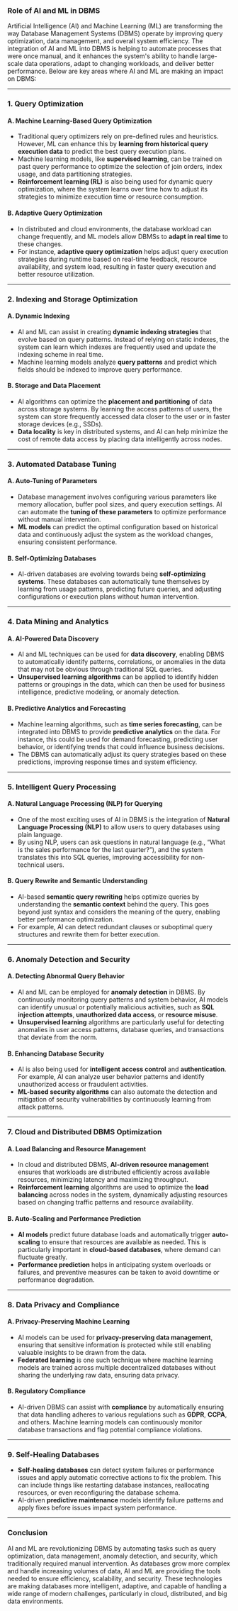 ### **Role of AI and ML in DBMS**

Artificial Intelligence (AI) and Machine Learning (ML) are transforming the way Database Management Systems (DBMS) operate by improving query optimization, data management, and overall system efficiency. The integration of AI and ML into DBMS is helping to automate processes that were once manual, and it enhances the system's ability to handle large-scale data operations, adapt to changing workloads, and deliver better performance. Below are key areas where AI and ML are making an impact on DBMS:

---

### **1. Query Optimization**

#### **A. Machine Learning-Based Query Optimization**
- Traditional query optimizers rely on pre-defined rules and heuristics. However, ML can enhance this by **learning from historical query execution data** to predict the best query execution plans.
- Machine learning models, like **supervised learning**, can be trained on past query performance to optimize the selection of join orders, index usage, and data partitioning strategies.
- **Reinforcement learning (RL)** is also being used for dynamic query optimization, where the system learns over time how to adjust its strategies to minimize execution time or resource consumption.

#### **B. Adaptive Query Optimization**
- In distributed and cloud environments, the database workload can change frequently, and ML models allow DBMSs to **adapt in real time** to these changes.
- For instance, **adaptive query optimization** helps adjust query execution strategies during runtime based on real-time feedback, resource availability, and system load, resulting in faster query execution and better resource utilization.

---

### **2. Indexing and Storage Optimization**

#### **A. Dynamic Indexing**
- AI and ML can assist in creating **dynamic indexing strategies** that evolve based on query patterns. Instead of relying on static indexes, the system can learn which indexes are frequently used and update the indexing scheme in real time.
- Machine learning models analyze **query patterns** and predict which fields should be indexed to improve query performance.

#### **B. Storage and Data Placement**
- AI algorithms can optimize the **placement and partitioning** of data across storage systems. By learning the access patterns of users, the system can store frequently accessed data closer to the user or in faster storage devices (e.g., SSDs).
- **Data locality** is key in distributed systems, and AI can help minimize the cost of remote data access by placing data intelligently across nodes.

---

### **3. Automated Database Tuning**

#### **A. Auto-Tuning of Parameters**
- Database management involves configuring various parameters like memory allocation, buffer pool sizes, and query execution settings. AI can automate the **tuning of these parameters** to optimize performance without manual intervention.
- **ML models** can predict the optimal configuration based on historical data and continuously adjust the system as the workload changes, ensuring consistent performance.

#### **B. Self-Optimizing Databases**
- AI-driven databases are evolving towards being **self-optimizing systems**. These databases can automatically tune themselves by learning from usage patterns, predicting future queries, and adjusting configurations or execution plans without human intervention.

---

### **4. Data Mining and Analytics**

#### **A. AI-Powered Data Discovery**
- AI and ML techniques can be used for **data discovery**, enabling DBMS to automatically identify patterns, correlations, or anomalies in the data that may not be obvious through traditional SQL queries.
- **Unsupervised learning algorithms** can be applied to identify hidden patterns or groupings in the data, which can then be used for business intelligence, predictive modeling, or anomaly detection.

#### **B. Predictive Analytics and Forecasting**
- Machine learning algorithms, such as **time series forecasting**, can be integrated into DBMS to provide **predictive analytics** on the data. For instance, this could be used for demand forecasting, predicting user behavior, or identifying trends that could influence business decisions.
- The DBMS can automatically adjust its query strategies based on these predictions, improving response times and system efficiency.

---

### **5. Intelligent Query Processing**

#### **A. Natural Language Processing (NLP) for Querying**
- One of the most exciting uses of AI in DBMS is the integration of **Natural Language Processing (NLP)** to allow users to query databases using plain language.
- By using NLP, users can ask questions in natural language (e.g., “What is the sales performance for the last quarter?”), and the system translates this into SQL queries, improving accessibility for non-technical users.

#### **B. Query Rewrite and Semantic Understanding**
- AI-based **semantic query rewriting** helps optimize queries by understanding the **semantic context** behind the query. This goes beyond just syntax and considers the meaning of the query, enabling better performance optimization.
- For example, AI can detect redundant clauses or suboptimal query structures and rewrite them for better execution.

---

### **6. Anomaly Detection and Security**

#### **A. Detecting Abnormal Query Behavior**
- AI and ML can be employed for **anomaly detection** in DBMS. By continuously monitoring query patterns and system behavior, AI models can identify unusual or potentially malicious activities, such as **SQL injection attempts**, **unauthorized data access**, or **resource misuse**.
- **Unsupervised learning** algorithms are particularly useful for detecting anomalies in user access patterns, database queries, and transactions that deviate from the norm.

#### **B. Enhancing Database Security**
- AI is also being used for **intelligent access control** and **authentication**. For example, AI can analyze user behavior patterns and identify unauthorized access or fraudulent activities.
- **ML-based security algorithms** can also automate the detection and mitigation of security vulnerabilities by continuously learning from attack patterns.

---

### **7. Cloud and Distributed DBMS Optimization**

#### **A. Load Balancing and Resource Management**
- In cloud and distributed DBMS, **AI-driven resource management** ensures that workloads are distributed efficiently across available resources, minimizing latency and maximizing throughput.
- **Reinforcement learning** algorithms are used to optimize the **load balancing** across nodes in the system, dynamically adjusting resources based on changing traffic patterns and resource availability.

#### **B. Auto-Scaling and Performance Prediction**
- **AI models** predict future database loads and automatically trigger **auto-scaling** to ensure that resources are available as needed. This is particularly important in **cloud-based databases**, where demand can fluctuate greatly.
- **Performance prediction** helps in anticipating system overloads or failures, and preventive measures can be taken to avoid downtime or performance degradation.

---

### **8. Data Privacy and Compliance**

#### **A. Privacy-Preserving Machine Learning**
- AI models can be used for **privacy-preserving data management**, ensuring that sensitive information is protected while still enabling valuable insights to be drawn from the data.
- **Federated learning** is one such technique where machine learning models are trained across multiple decentralized databases without sharing the underlying raw data, ensuring data privacy.

#### **B. Regulatory Compliance**
- AI-driven DBMS can assist with **compliance** by automatically ensuring that data handling adheres to various regulations such as **GDPR**, **CCPA**, and others. Machine learning models can continuously monitor database transactions and flag potential compliance violations.

---

### **9. Self-Healing Databases**

- **Self-healing databases** can detect system failures or performance issues and apply automatic corrective actions to fix the problem. This can include things like restarting database instances, reallocating resources, or even reconfiguring the database schema.
- AI-driven **predictive maintenance** models identify failure patterns and apply fixes before issues impact system performance.

---

### **Conclusion**

AI and ML are revolutionizing DBMS by automating tasks such as query optimization, data management, anomaly detection, and security, which traditionally required manual intervention. As databases grow more complex and handle increasing volumes of data, AI and ML are providing the tools needed to ensure efficiency, scalability, and security. These technologies are making databases more intelligent, adaptive, and capable of handling a wide range of modern challenges, particularly in cloud, distributed, and big data environments.
